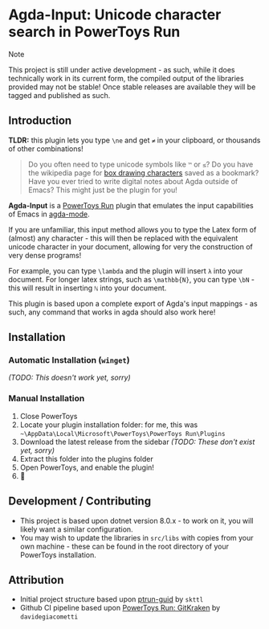 # Agda-Input: Unicode character search in PowerToys Run

> [!NOTE]
> This project is still under active development - as such, while it does technically work in its current form, the
> compiled output of the libraries provided may not be stable! Once stable releases are available they will be tagged
> and published as such.

## Introduction
**TLDR:** this plugin lets you type `\ne` and get `≠` in your clipboard, or thousands of other combinations!

> Do you often need to type unicode symbols like `™` or `≤`? Do you have the wikipedia page for
> [box drawing characters](https://en.wikipedia.org/wiki/Box-drawing_character#Unicode) saved as a bookmark? Have you
> ever tried to write digital notes about Agda outside of Emacs? This might just be the plugin for you!

**Agda-Input** is a [PowerToys Run](https://learn.microsoft.com/en-gb/windows/powertoys/run) plugin that emulates the input
capabilities of Emacs in [agda-mode](https://agda.readthedocs.io/en/v2.6.4.3/tools/emacs-mode.html#unicode-input).

If you are unfamiliar, this input method allows you to type the Latex form of (almost) any character - this will then be
replaced with the equivalent unicode character in your document, allowing for very the construction of very dense
programs!

For example, you can type `\lambda` and the plugin will insert `λ` into your document. For longer latex strings, such as
`\mathbb{N}`, you can type `\bN` - this will result in inserting `ℕ` into your document.

This plugin is based upon a complete export of Agda's input mappings - as such, any command that works in agda should
also work here!

## Installation
### Automatic Installation (`winget`)
*(TODO: This doesn't work yet, sorry)*

### Manual Installation
1. Close PowerToys
2. Locate your plugin installation folder: for me, this was `~\AppData\Local\Microsoft\PowerToys\PowerToys Run\Plugins`
3. Download the latest release from the sidebar *(TODO: These don't exist yet, sorry)*
4. Extract this folder into the plugins folder
5. Open PowerToys, and enable the plugin!
6. 🥳

## Development / Contributing
- This project is based upon dotnet version 8.0.x - to work on it, you will likely want a similar configuration.
- You may wish to update the libraries in `src/libs` with copies from your own machine - these can be found in the root
  directory of your PowerToys installation.

## Attribution
- Initial project structure based upon [ptrun-guid](https://github.com/skttl/ptrun-guid) by `skttl`
- Github CI pipeline based upon [PowerToys Run: GitKraken](https://github.com/davidegiacometti/PowerToys-Run-GitKraken) 
  by `davidegiacometti`